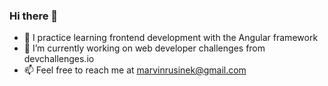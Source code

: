 ### Hi there 👋

- 🌱 I practice learning frontend development with the Angular framework
- 🔭 I’m currently working on web developer challenges from devchallenges.io
- 📫 Feel free to reach me at marvinrusinek@gmail.com
